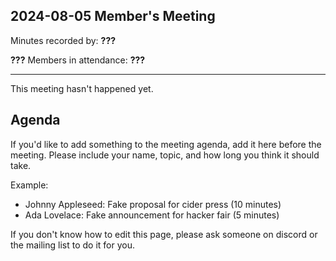 ## 2024-08-05 Member's Meeting

Minutes recorded by: **???**

**???** Members in attendance: **???**

---

This meeting hasn't happened yet.

## Agenda

If you'd like to add something to the meeting agenda, add it here before the meeting.
Please include your name, topic, and how long you think it should take.

Example:
- Johnny Appleseed: Fake proposal for cider press (10 minutes)
- Ada Lovelace: Fake announcement for hacker fair (5 minutes)

If you don't know how to edit this page, please ask someone on discord or the mailing list to do it for you.

